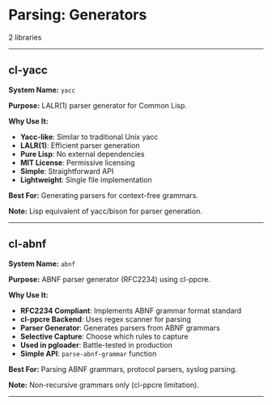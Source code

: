 # Parsing: Generators

2 libraries

---

## cl-yacc

**System Name:** `yacc`

**Purpose:** LALR(1) parser generator for Common Lisp.

**Why Use It:**
- **Yacc-like**: Similar to traditional Unix yacc
- **LALR(1)**: Efficient parser generation
- **Pure Lisp**: No external dependencies
- **MIT License**: Permissive licensing
- **Simple**: Straightforward API
- **Lightweight**: Single file implementation

**Best For:** Generating parsers for context-free grammars.

**Note:** Lisp equivalent of yacc/bison for parser generation.

---


## cl-abnf

**System Name:** `abnf`

**Purpose:** ABNF parser generator (RFC2234) using cl-ppcre.

**Why Use It:**
- **RFC2234 Compliant**: Implements ABNF grammar format standard
- **cl-ppcre Backend**: Uses regex scanner for parsing
- **Parser Generator**: Generates parsers from ABNF grammars
- **Selective Capture**: Choose which rules to capture
- **Used in pgloader**: Battle-tested in production
- **Simple API**: `parse-abnf-grammar` function

**Best For:** Parsing ABNF grammars, protocol parsers, syslog parsing.

**Note:** Non-recursive grammars only (cl-ppcre limitation).

---


